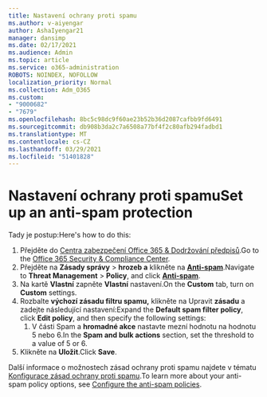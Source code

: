 ```yaml
---
title: Nastavení ochrany proti spamu
ms.author: v-aiyengar
author: AshaIyengar21
manager: dansimp
ms.date: 02/17/2021
ms.audience: Admin
ms.topic: article
ms.service: o365-administration
ROBOTS: NOINDEX, NOFOLLOW
localization_priority: Normal
ms.collection: Adm_O365
ms.custom:
- "9000682"
- "7679"
ms.openlocfilehash: 8bc5c98dc9f60ae23b52b36d2087cafbb9fd6491
ms.sourcegitcommit: db908b3da2c7a6508a77bf4f2c80afb294fadbd1
ms.translationtype: MT
ms.contentlocale: cs-CZ
ms.lasthandoff: 03/29/2021
ms.locfileid: "51401828"
---
```

# <a name="set-up-an-anti-spam-protection"></a><span data-ttu-id="cb66d-102">Nastavení ochrany proti spamu</span><span class="sxs-lookup"><span data-stu-id="cb66d-102">Set up an anti-spam protection</span></span>

<span data-ttu-id="cb66d-103">Tady je postup:</span><span class="sxs-lookup"><span data-stu-id="cb66d-103">Here's how to do this:</span></span>

1. <span data-ttu-id="cb66d-104">Přejděte do [Centra zabezpečení Office 365 & Dodržování předpisů](https://go.microsoft.com/fwlink/p/?linkid=2077143).</span><span class="sxs-lookup"><span data-stu-id="cb66d-104">Go to the [Office 365 Security & Compliance Center](https://go.microsoft.com/fwlink/p/?linkid=2077143).</span></span>
1. <span data-ttu-id="cb66d-105">Přejděte na **Zásady správy**  >  **hrozeb a** klikněte na **[Anti-spam](https://go.microsoft.com/fwlink/p/?linkid=2077143)**.</span><span class="sxs-lookup"><span data-stu-id="cb66d-105">Navigate to **Threat Management** > **Policy**, and click **[Anti-spam](https://go.microsoft.com/fwlink/p/?linkid=2077143)**.</span></span>
1. <span data-ttu-id="cb66d-106">Na kartě **Vlastní** zapněte **Vlastní** nastavení.</span><span class="sxs-lookup"><span data-stu-id="cb66d-106">On the **Custom** tab, turn on **Custom** settings.</span></span>
1. <span data-ttu-id="cb66d-107">Rozbalte **výchozí zásadu filtru spamu,** klikněte na Upravit **zásadu** a zadejte následující nastavení:</span><span class="sxs-lookup"><span data-stu-id="cb66d-107">Expand the **Default spam filter policy**,  click **Edit policy**, and then specify the following settings:</span></span>
    1. <span data-ttu-id="cb66d-108">V části Spam a **hromadné akce** nastavte mezní hodnotu na hodnotu 5 nebo 6.</span><span class="sxs-lookup"><span data-stu-id="cb66d-108">In the **Spam and bulk actions** section, set the threshold to a value of 5 or 6.</span></span>
1. <span data-ttu-id="cb66d-109">Klikněte na **Uložit**.</span><span class="sxs-lookup"><span data-stu-id="cb66d-109">Click **Save**.</span></span>

<span data-ttu-id="cb66d-110">Další informace o možnostech zásad ochrany proti spamu najdete v tématu [Konfigurace zásad ochrany proti spamu](https://go.microsoft.com/fwlink/?linkid=2092051).</span><span class="sxs-lookup"><span data-stu-id="cb66d-110">To learn more about your anti-spam policy options, see [Configure the anti-spam policies](https://go.microsoft.com/fwlink/?linkid=2092051).</span></span>
